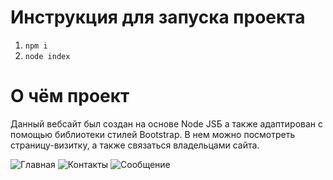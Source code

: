 # Инструкция для запуска проекта
1. `npm i`
2. `node index`

# О чём проект
Данный вебсайт был создан на основе Node JSБ а также адаптирован с помощью библиотеки стилей Bootstrap. В нем можно посмотреть страницу-визитку, а также связаться владельцами сайта.

<image src="public/img2/home.jpg" alt="Главная">
<image src="public/img2/contact.jpg" alt="Контакты">
<image src="public/img2/mess.jpg" alt="Сообщение">